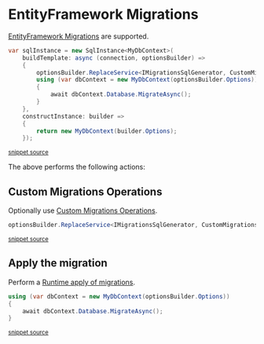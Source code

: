 <!--
GENERATED FILE - DO NOT EDIT
This file was generated by [MarkdownSnippets](https://github.com/SimonCropp/MarkdownSnippets).
Source File: /pages/mdsource/efmigrations.source.md
To change this file edit the source file and then run MarkdownSnippets.
-->

# EntityFramework Migrations

[EntityFramework Migrations](https://docs.microsoft.com/en-us/ef/core/managing-schemas/migrations/) are supported.

<!-- snippet: Migrations -->
```cs
var sqlInstance = new SqlInstance<MyDbContext>(
    buildTemplate: async (connection, optionsBuilder) =>
    {
        optionsBuilder.ReplaceService<IMigrationsSqlGenerator, CustomMigrationsSqlGenerator>();
        using (var dbContext = new MyDbContext(optionsBuilder.Options))
        {
            await dbContext.Database.MigrateAsync();
        }
    },
    constructInstance: builder =>
    {
        return new MyDbContext(builder.Options);
    });
```
<sup>[snippet source](/src/EfLocalDb.Tests/Snippets/Migrations.cs#L13-L33)</sup>
<!-- endsnippet -->

The above performs the following actions:


## Custom Migrations Operations

Optionally use [Custom Migrations Operations](https://docs.microsoft.com/en-us/ef/core/managing-schemas/migrations/operations).

<!-- snippet: IMigrationsSqlGenerator -->
```cs
optionsBuilder.ReplaceService<IMigrationsSqlGenerator, CustomMigrationsSqlGenerator>();
```
<sup>[snippet source](/src/EfLocalDb.Tests/Snippets/Migrations.cs#L18-L20)</sup>
<!-- endsnippet -->


## Apply the migration

Perform a [Runtime apply of migrations](https://docs.microsoft.com/en-us/ef/core/managing-schemas/migrations/#apply-migrations-at-runtime).

<!-- snippet: Migrate -->
```cs
using (var dbContext = new MyDbContext(optionsBuilder.Options))
{
    await dbContext.Database.MigrateAsync();
}
```
<sup>[snippet source](/src/EfLocalDb.Tests/Snippets/Migrations.cs#L21-L26)</sup>
<!-- endsnippet -->
